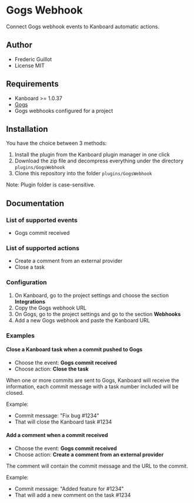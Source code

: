 Gogs Webhook
============

Connect Gogs webhook events to Kanboard automatic actions.

Author
------

- Frederic Guillot
- License MIT

Requirements
------------

- Kanboard >= 1.0.37
- [Gogs](https://gogs.io/)
- Gogs webhooks configured for a project

Installation
------------

You have the choice between 3 methods:

1. Install the plugin from the Kanboard plugin manager in one click
2. Download the zip file and decompress everything under the directory `plugins/GogsWebhook`
3. Clone this repository into the folder `plugins/GogsWebhook`

Note: Plugin folder is case-sensitive.

Documentation
-------------

### List of supported events

- Gogs commit received

### List of supported actions

- Create a comment from an external provider
- Close a task

### Configuration

1. On Kanboard, go to the project settings and choose the section **Integrations**
2. Copy the Gogs webhook URL
3. On Gogs, go to the project settings and go to the section **Webhooks**
4. Add a new Gogs webhook and paste the Kanboard URL

### Examples

#### Close a Kanboard task when a commit pushed to Gogs

- Choose the event: **Gogs commit received**
- Choose action: **Close the task**

When one or more commits are sent to Gogs, Kanboard will receive the information, each commit message with a task number included will be closed.

Example:

- Commit message: "Fix bug #1234"
- That will close the Kanboard task #1234

#### Add a comment when a commit received

- Choose the event: **Gogs commit received**
- Choose action: **Create a comment from an external provider**

The comment will contain the commit message and the URL to the commit.

Example:

- Commit message: "Added feature for #1234"
- That will add a new comment on the task #1234
